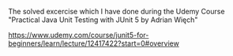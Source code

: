 The solved excercise which I have done during the Udemy Course "Practical Java Unit Testing with JUnit 5 by Adrian Więch" 

https://www.udemy.com/course/junit5-for-beginners/learn/lecture/12417422?start=0#overview
